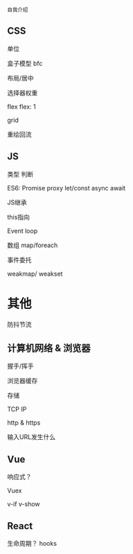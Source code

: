 	自我介绍

## CSS

单位

盒子模型 bfc

布局/居中

选择器权重

flex  flex: 1

grid

重绘回流

## JS

类型 判断

ES6: Promise  proxy  let/const async await

JS继承

this指向

Event loop

数组 map/foreach

事件委托

weakmap/ weakset

# 其他

防抖节流



## 计算机网络 & 浏览器

握手/挥手

浏览器缓存

存储

TCP IP

http & https

输入URL发生什么

## Vue

响应式？

Vuex	

v-if v-show

## React

生命周期？ hooks
